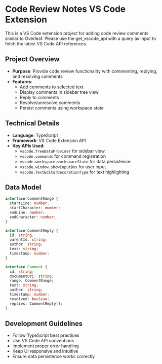 <!-- Use this file to provide workspace-specific custom instructions to Copilot. For more details, visit https://code.visualstudio.com/docs/copilot/copilot-customization#_use-a-githubcopilotinstructionsmd-file -->

# Code Review Notes VS Code Extension

This is a VS Code extension project for adding code review comments similar to Overleaf. Please use the get_vscode_api with a query as input to fetch the latest VS Code API references.

## Project Overview
- **Purpose**: Provide code review functionality with commenting, replying, and resolving comments
- **Features**: 
  - Add comments to selected text
  - Display comments in sidebar tree view
  - Reply to comments
  - Resolve/unresolve comments
  - Persist comments using workspace state

## Technical Details
- **Language**: TypeScript
- **Framework**: VS Code Extension API
- **Key APIs Used**:
  - `vscode.TreeDataProvider` for sidebar view
  - `vscode.commands` for command registration
  - `vscode.workspace.workspaceState` for data persistence
  - `vscode.window.showInputBox` for user input
  - `vscode.TextEditorDecorationType` for text highlighting

## Data Model
```typescript
interface CommentRange {
  startLine: number;
  startCharacter: number;
  endLine: number;
  endCharacter: number;
}

interface CommentReply {
  id: string;
  parentId: string;
  author: string;
  text: string;
  timestamp: number;
}

interface Comment {
  id: string;
  documentUri: string;
  range: CommentRange;
  text: string;
  author: string;
  timestamp: number;
  resolved: boolean;
  replies: CommentReply[];
}
```

## Development Guidelines
- Follow TypeScript best practices
- Use VS Code API conventions
- Implement proper error handling
- Keep UI responsive and intuitive
- Ensure data persistence works correctly
